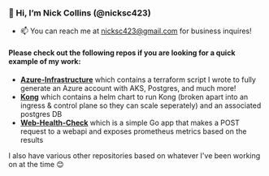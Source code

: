 ### 👋 Hi, I’m Nick Collins (@nicksc423)
- 📫 You can reach me at nicksc423@gmail.com for business inquires!

#### Please check out the following repos if you are looking for a quick example of my work:
- **[Azure-Infrastructure](https://github.com/nicksc423/azure-infrastructure)** which contains a terraform script I wrote to fully generate an Azure account with AKS, Postgres, and much more!
- **[Kong](https://github.com/nicksc423/kong)** which contains a helm chart to run Kong (broken apart into an ingress & control plane so they can scale seperately) and an associated postgres DB
- **[Web-Health-Check](https://github.com/nicksc423/web-health-check)** which is a simple Go app that makes a POST request to a webapi and exposes prometheus metrics based on the results

I also have various other repositories based on whatever I've been working on at the time 😊

<!---
nicksc423/nicksc423 is a ✨ special ✨ repository because its `README.md` (this file) appears on your GitHub profile.
You can click the Preview link to take a look at your changes.
--->

